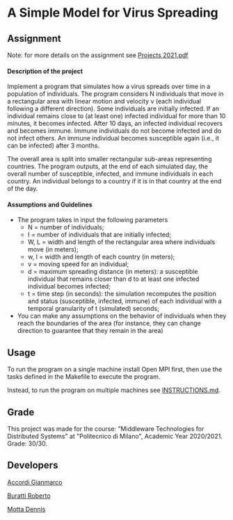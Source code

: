 # A Simple Model for Virus Spreading


## Assignment

Note: for more details on the assignment see [Projects 2021.pdf](https://github.com/Desno365/Virus-Spreading-Simulation/blob/master/Projects%202021.pdf)

#### Description of the project

Implement a program that simulates how a virus spreads over time in a population of individuals.
The program considers N individuals that move in a rectangular area with linear motion and velocity v (each individual following a different direction).
Some individuals are initially infected.
If an individual remains close to (at least one) infected individual for more than 10 minutes, it becomes infected.
After 10 days, an infected individual recovers and becomes immune.
Immune individuals do not become infected and do not infect others.
An immune individual becomes susceptible again (i.e., it can be infected) after 3 months.

The overall area is split into smaller rectangular sub-areas representing countries.
The program outputs, at the end of each simulated day, the overall number of susceptible, infected, and immune individuals in each country.
An individual belongs to a country if it is in that country at the end of the day.

#### Assumptions and Guidelines

* The program takes in input the following parameters
  * N = number of individuals;
  * I = number of individuals that are initially infected;
  * W, L = width and length of the rectangular area where individuals move (in meters);
  * w, l = width and length of each country (in meters);
  * v = moving speed for an individual;
  * d = maximum spreading distance (in meters): a susceptible individual that remains closer than d to at least one infected individual becomes infected;
  * t = time step (in seconds): the simulation recomputes the position and status (susceptible, infected, immune) of each individual with a temporal granularity of t (simulated) seconds;
* You can make any assumptions on the behavior of individuals when they reach the boundaries of the area (for instance, they can change direction to guarantee that they remain in the area)


## Usage

To run the program on a single machine install Open MPI first, then use the tasks defined in the Makefile to execute the program.

Instead, to run the program on multiple machines see [INSTRUCTIONS.md](https://github.com/Desno365/Virus-Spreading-Simulation/blob/master/INSTRUCTIONS.md).


## Grade

This project was made for the course: "Middleware Technologies for Distributed Systems" at "Politecnico di Milano", Academic Year 2020/2021.<br>
Grade: 30/30.


## Developers

[Accordi Gianmarco](https://github.com/gianfi12)

[Buratti Roberto](https://github.com/Furcanzo)

[Motta Dennis](https://github.com/Desno365)
